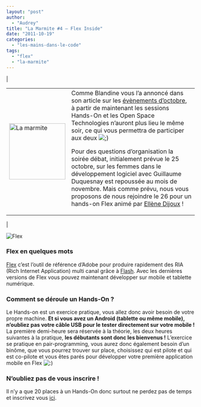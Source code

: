 ```yaml
---
layout: "post"
author: 
  - "Audrey"
title: "La Marmite #4 – Flex Inside"
date: "2011-10-19"
categories: 
  - "les-mains-dans-le-code"
tags: 
  - "flex"
  - "la-marmite"
---
```


| <table style="border-style: none"><tbody><tr><td><img class="alignleft" src="/assets/2011/10/2011-10-19-la-marmite-4-flex-inside/logo-marmite.png" alt="La marmite" width="150" height="150"></td><td>Comme Blandine vous l’a annoncé dans son article sur les <a title="évènements d'octobre" href="http://jduchess.org/duchess-france/blog/paris-jduchess-2011-10/">évènements d’octobre</a>, à partir de maintenant les sessions Hands-On et les Open Space Technologies n’auront plus lieu le même soir, ce qui vous permettra de participer aux deux <img src="http://jduchess.org/duchess-france/wp-includes/images/smilies/icon_wink.gif" alt=";)" class="wp-smiley">  <p></p><p>Pour des questions d’organisation la soirée débat, initialement prévue le 25 octobre, sur les femmes dans le développement logiciel avec Guillaume Duquesnay est repoussée au mois de novembre. Mais comme prévu, nous vous proposons de nous rejoindre le 26 pour un hands-on Flex animé par <a title="Portrait Ellène" href="http://jduchess.org/duchess-france/blog/portrait-ellene-dijoux/">Ellène Dijoux</a> !</p></td></tr></tbody></table> |

![Flex](/assets/2011/10/2011-10-19-la-marmite-4-flex-inside/Adobe_Flex_Logo.png)

### Flex en quelques mots

[Flex](http://www.adobe.com/fr/products/flex/) c’est l’outil de référence d’Adobe pour produire rapidement des RIA (Rich Internet Application) multi canal grâce à [Flash](http://www.adobe.com/fr/products/flashplayer.html). Avec les dernières versions de Flex vous pouvez maintenant développer sur mobile et tablette numérique.

### Comment se déroule un Hands-On ?

Le Hands-on est un exercice pratique, vous allez donc avoir besoin de votre propre machine. **Et si vous avez un Android (tablette ou même mobile), n’oubliez pas votre câble USB pour le tester directement sur votre mobile !** La première demi-heure sera réservée à la théorie, les deux heures suivantes à la pratique, **les débutants sont donc les bienvenus !** L’exercice se pratique en pair-programming, vous aurez donc également besoin d’un binôme, que vous pourrez trouver sur place, choisissez qui est pilote et qui est co-pilote et vous êtes parés pour développer votre première application mobile en Flex ![:)](http://jduchess.org/duchess-france/wp-includes/images/smilies/icon_smile.gif)

### N’oubliez pas de vous inscrire !

Il n’y a que 20 places à un Hands-On donc surtout ne perdez pas de temps et inscrivez vous [ici](http://lamarmite-flex-inside.eventbrite.com/).
